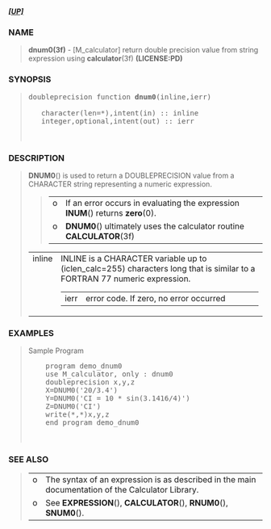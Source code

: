<?
<body>
  <a name="top" id="top"></a>

  <h5><a href="download.html">[UP]</a></h5>

  <div id="Container">
    <div id="Content">
      <div class="c9">
      </div><a name="0"></a>

      <h3><a name="0">NAME</a></h3>

      <blockquote>
        <b>dnum0(3f)</b> - [M_calculator] return double precision value from string expression using <b>calculator</b>(3f) <b>(LICENSE:PD)</b>
      </blockquote><a name="contents" id="contents"></a>

      <h3><a name="7">SYNOPSIS</a></h3>

      <blockquote>
        <pre>
doubleprecision function <b>dnum0</b>(inline,ierr)
<br />   character(len=*),intent(in) :: inline
   integer,optional,intent(out) :: ierr
<br />
</pre>
      </blockquote><a name="2"></a>

      <h3><a name="2">DESCRIPTION</a></h3>

      <blockquote>
        <b>DNUM0</b>() is used to return a DOUBLEPRECISION value from a CHARACTER string representing a numeric expression.

        <blockquote>
          <table cellpadding="3">

            <tr valign="top">
              <td width="3%">o</td>

              <td>If an error occurs in evaluating the expression <b>INUM</b>() returns <b>zero</b>(0).</td>
            </tr>

            <tr valign="top">
              <td width="3%">o</td>

              <td><b>DNUM0</b>() ultimately uses the calculator routine <b>CALCULATOR</b>(3f)</td>
            </tr>

          </table>
        </blockquote>

        <table cellpadding="3">
          <tr valign="top">
            <td class="c10" width="6%" nowrap="nowrap">inline</td>

            <td valign="bottom">
              INLINE is a CHARACTER variable up to (iclen_calc=255) characters long that is similar to a FORTRAN 77 numeric expression.

              <table width="100%" cellpadding="3">

                <tr valign="top">
                  <td class="c10" width="6%" nowrap="nowrap">ierr</td>

                  <td valign="bottom">error code. If zero, no error occurred</td>
                </tr>

              </table>
            </td>
          </tr>

        </table>
      </blockquote><a name="3"></a>

      <h3><a name="3">EXAMPLES</a></h3>

      <blockquote>
        Sample Program
        <pre>
    program demo_dnum0
    use M_calculator, only : dnum0
    doubleprecision x,y,z
    X=DNUM0('20/3.4')
    Y=DNUM0('CI = 10 * sin(3.1416/4)')
    Z=DNUM0('CI')
    write(*,*)x,y,z
    end program demo_dnum0
<br />
</pre>
      </blockquote><a name="4"></a>

      <h3><a name="4">SEE ALSO</a></h3>

      <blockquote>
        <table cellpadding="3">
          <tr valign="top">
            <td width="3%">o</td>

            <td>The syntax of an expression is as described in the main documentation of the Calculator Library.</td>
          </tr>

          <tr valign="top">
            <td width="3%">o</td>

            <td>See <b>EXPRESSION</b>(), <b>CALCULATOR</b>(), <b>RNUM0</b>(), <b>SNUM0</b>().</td>
          </tr>

        </table>
      </blockquote><a name="5"></a>

    </div>
  </div>
</body>
</html>
